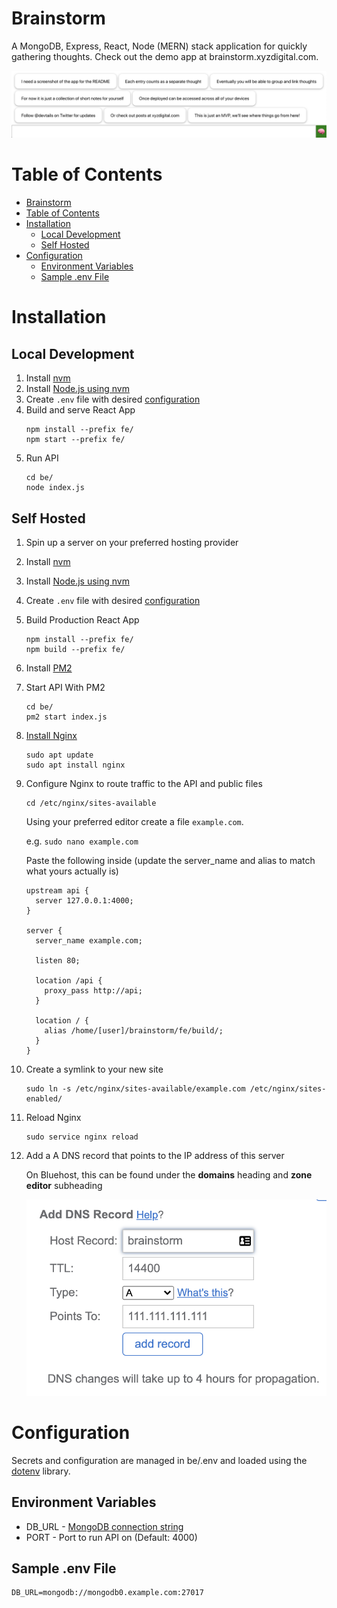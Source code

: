 # Brainstorm

A MongoDB, Express, React, Node (MERN) stack application for quickly gathering thoughts. Check out the demo app at brainstorm.xyzdigital.com.

![Brainstorm App](images/brainstorm-app.png)

# Table of Contents

- [Brainstorm](#brainstorm)
- [Table of Contents](#table-of-contents)
- [Installation](#installation)
  - [Local Development](#local-development)
  - [Self Hosted](#self-hosted)
- [Configuration](#configuration)
  - [Environment Variables](#environment-variables)
  - [Sample .env File](#sample-env-file)

# Installation

## Local Development

1. Install [nvm](https://github.com/nvm-sh/nvm#installing-and-updating)
2. Install [Node.js using nvm](https://github.com/nvm-sh/nvm#usage)
3. Create `.env` file with desired [configuration](#configuration)
4. Build and serve React App
    ```
    npm install --prefix fe/
    npm start --prefix fe/
    ```
5. Run API
    ```
    cd be/
    node index.js
    ```

## Self Hosted

1. Spin up a server on your preferred hosting provider
2. Install [nvm](https://github.com/nvm-sh/nvm#installing-and-updating)
3. Install [Node.js using nvm](https://github.com/nvm-sh/nvm#usage)
4. Create `.env` file with desired [configuration](#configuration)
5. Build Production React App
    ```
    npm install --prefix fe/
    npm build --prefix fe/
    ```
6. Install [PM2](https://github.com/Unitech/pm2#installing-pm2)
7. Start API With PM2
    ```
    cd be/
    pm2 start index.js
    ```
8. [Install Nginx](https://www.digitalocean.com/community/tutorials/how-to-install-nginx-on-ubuntu-18-04)
    ```
    sudo apt update
    sudo apt install nginx
    ```
9. Configure Nginx to route traffic to the API and public files
    
    ```
    cd /etc/nginx/sites-available
    ```

    Using your preferred editor create a file `example.com`.

    e.g. `sudo nano example.com`

    Paste the following inside (update the server_name and alias to match what yours actually is)

    ```
    upstream api {
      server 127.0.0.1:4000;
    }

    server {
      server_name example.com;

      listen 80;

      location /api {
        proxy_pass http://api;
      }

      location / {
        alias /home/[user]/brainstorm/fe/build/;
      }
    }
    ```
10. Create a symlink to your new site
    ```
    sudo ln -s /etc/nginx/sites-available/example.com /etc/nginx/sites-enabled/
    ```
11. Reload Nginx
    ```
    sudo service nginx reload
    ```
12. Add a A DNS record that points to the IP address of this server
    
    On Bluehost, this can be found under the **domains** heading and **zone editor** subheading

    ![Bluehost Add DNS Record](images/add-dns-bluehost.png)

# Configuration

Secrets and configuration are managed in be/.env and loaded using the [dotenv](https://github.com/motdotla/dotenv) library.

## Environment Variables

- DB_URL - [MongoDB connection string](https://docs.mongodb.com/manual/reference/connection-string/)
- PORT - Port to run API on (Default: 4000)

## Sample .env File

```
DB_URL=mongodb://mongodb0.example.com:27017
```